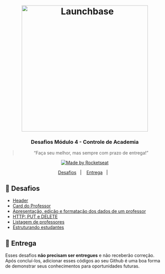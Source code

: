 <h1 align="center">
    <img alt="Launchbase" src="https://storage.googleapis.com/golden-wind/bootcamp-launchbase/logo.png" width="400px" />
</h1>

<h3 align="center">
  Desafios Módulo 4 - Controle de Academia
</h3>

<blockquote align="center">“Faça seu melhor, mas sempre com prazo de entrega!”</blockquote>

<p align="center">

  <a href="https://rocketseat.com.br">
    <img alt="Made by Rocketseat" src="https://img.shields.io/badge/made%20by-Rocketseat-%23F8952D">
  </a>

</p>

<p align="center">
  <a href="#rocket-desafios">Desafios</a>&nbsp;&nbsp;&nbsp;|&nbsp;&nbsp;&nbsp;
  <a href="#calendar-entrega">Entrega</a>&nbsp;&nbsp;&nbsp;|&nbsp;&nbsp;&nbsp;
</p>

## :rocket: Desafios

- [Header](https://github.com/grioos/bootcamp-launchbase/tree/master/fase-03/modulo04/desafio-4-1)
- [Card do Professor](https://github.com/grioos/bootcamp-launchbase/tree/master/fase-03/modulo04/desafio-4-2)
- [Apresentação, edição e formatação dos dados de um professor](https://github.com/imsantosrodrigo/bootcamp-launchbase/tree/master/06-controle-academia/desafios/desafio-04-3)
- [HTTP: PUT e DELETE](https://github.com/imsantosrodrigo/bootcamp-launchbase/tree/master/06-controle-academia/desafios/desafio-04-4)
- [Listagem de professores](https://github.com/imsantosrodrigo/bootcamp-launchbase/tree/master/06-controle-academia/desafios/desafio-04-5)
- [Estruturando estudantes](https://github.com/imsantosrodrigo/bootcamp-launchbase/tree/master/06-controle-academia/desafios/desafio-04-6)

## :calendar: Entrega

Esses desafios **não precisam ser entregues** e não receberão correção. Após concluí-los, adicionar esses códigos ao seu Github é uma boa forma de demonstrar seus conhecimentos para oportunidades futuras.
